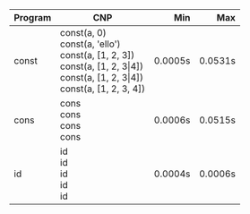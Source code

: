 Program | CNP | Min | Max
--- | --- | ---: | ---:
const | const(a, 0)<br/>const(a, 'ello')<br/>const(a, [1, 2, 3])<br/>const(a, [1, 2, 3\|4])<br/>const(a, [1, 2, 3\|4])<br/>const(a, [1, 2, 3, 4]) | 0.0005s | 0.0531s
cons | cons<br/>cons<br/>cons<br/>cons | 0.0006s | 0.0515s
id | id<br/>id<br/>id<br/>id<br/>id | 0.0004s | 0.0006s
